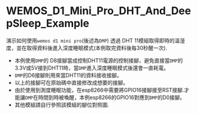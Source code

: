 # WEMOS_D1_Mini_Pro_DHT_And_DeepSleep_Example
演示如何使用`wemos d1 mini pro`(後述為`DMP`) 透過 DHT 11模組取得即時的溫溼度，並在取得資料後進入深度睡眠模式(本例取完資料後每30秒醒一次).<br>
* 本例使用`DMP`的 D8接腳當成控制DHT11電源的控制接腳，避免直接當`DMP`的3.3V或5V接到DHT11時，當`DMP`進入深度睡眠模式後還會一直耗電。<br>
* `DMP`的D6接腳則用來當DHT11的資料接收接腳。<br>
* 以上的接腳可在原始碼中直接修改成想要的接腳。<br>
* 由於使用到測度睡眠功能，在esp8266中需要將GPIO16接腳接至RST接腳.才能讓`DMP`在時間到時被喚醒，本例esp8266的GPIO16對應到`DMP`的D0接腳。<br>
* 其他模組請自行參照該模組的腳位對照圖.<br>
